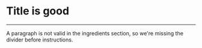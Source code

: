# Title is good

---

A paragraph is not valid in the ingredients section, so we're missing the divider before instructions.